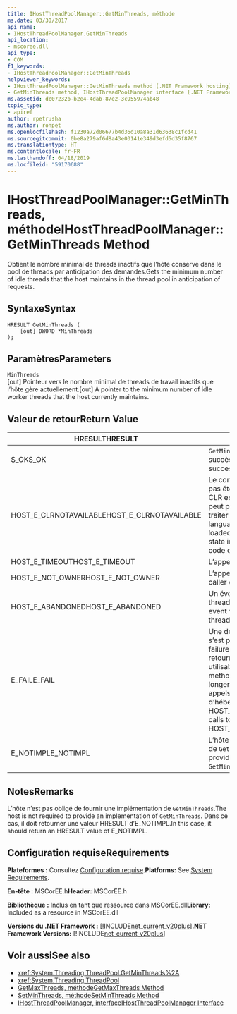 ```yaml
---
title: IHostThreadPoolManager::GetMinThreads, méthode
ms.date: 03/30/2017
api_name:
- IHostThreadPoolManager.GetMinThreads
api_location:
- mscoree.dll
api_type:
- COM
f1_keywords:
- IHostThreadPoolManager::GetMinThreads
helpviewer_keywords:
- IHostThreadPoolManager::GetMinThreads method [.NET Framework hosting]
- GetMinThreads method, IHostThreadPoolManager interface [.NET Framework hosting]
ms.assetid: dc07232b-b2e4-4dab-87e2-3c955974ab48
topic_type:
- apiref
author: rpetrusha
ms.author: ronpet
ms.openlocfilehash: f1230a72d06677b4d36d10a8a31d63638c1fcd41
ms.sourcegitcommit: 0be8a279af6d8a43e03141e349d3efd5d35f8767
ms.translationtype: HT
ms.contentlocale: fr-FR
ms.lasthandoff: 04/18/2019
ms.locfileid: "59170688"
---
```

# <a name="ihostthreadpoolmanagergetminthreads-method"></a><span data-ttu-id="c8571-102">IHostThreadPoolManager::GetMinThreads, méthode</span><span class="sxs-lookup"><span data-stu-id="c8571-102">IHostThreadPoolManager::GetMinThreads Method</span></span>
<span data-ttu-id="c8571-103">Obtient le nombre minimal de threads inactifs que l’hôte conserve dans le pool de threads par anticipation des demandes.</span><span class="sxs-lookup"><span data-stu-id="c8571-103">Gets the minimum number of idle threads that the host maintains in the thread pool in anticipation of requests.</span></span>  
  
## <a name="syntax"></a><span data-ttu-id="c8571-104">Syntaxe</span><span class="sxs-lookup"><span data-stu-id="c8571-104">Syntax</span></span>  
  
```  
HRESULT GetMinThreads (  
    [out] DWORD *MinThreads  
);  
```  
  
## <a name="parameters"></a><span data-ttu-id="c8571-105">Paramètres</span><span class="sxs-lookup"><span data-stu-id="c8571-105">Parameters</span></span>  
 `MinThreads`  
 <span data-ttu-id="c8571-106">[out] Pointeur vers le nombre minimal de threads de travail inactifs que l’hôte gère actuellement.</span><span class="sxs-lookup"><span data-stu-id="c8571-106">[out] A pointer to the minimum number of idle worker threads that the host currently maintains.</span></span>  
  
## <a name="return-value"></a><span data-ttu-id="c8571-107">Valeur de retour</span><span class="sxs-lookup"><span data-stu-id="c8571-107">Return Value</span></span>  
  
|<span data-ttu-id="c8571-108">HRESULT</span><span class="sxs-lookup"><span data-stu-id="c8571-108">HRESULT</span></span>|<span data-ttu-id="c8571-109">Description</span><span class="sxs-lookup"><span data-stu-id="c8571-109">Description</span></span>|  
|-------------|-----------------|  
|<span data-ttu-id="c8571-110">S_OK</span><span class="sxs-lookup"><span data-stu-id="c8571-110">S_OK</span></span>|<span data-ttu-id="c8571-111">`GetMinThreads` retourné avec succès.</span><span class="sxs-lookup"><span data-stu-id="c8571-111">`GetMinThreads` returned successfully.</span></span>|  
|<span data-ttu-id="c8571-112">HOST_E_CLRNOTAVAILABLE</span><span class="sxs-lookup"><span data-stu-id="c8571-112">HOST_E_CLRNOTAVAILABLE</span></span>|<span data-ttu-id="c8571-113">Le common language runtime (CLR) n’a pas été chargé dans un processus ou le CLR est dans un état dans lequel il ne peut pas exécuter le code managé ou traiter l’appel avec succès.</span><span class="sxs-lookup"><span data-stu-id="c8571-113">The common language runtime (CLR) has not been loaded into a process, or the CLR is in a state in which it cannot run managed code or process the call successfully.</span></span>|  
|<span data-ttu-id="c8571-114">HOST_E_TIMEOUT</span><span class="sxs-lookup"><span data-stu-id="c8571-114">HOST_E_TIMEOUT</span></span>|<span data-ttu-id="c8571-115">L’appel a expiré.</span><span class="sxs-lookup"><span data-stu-id="c8571-115">The call timed out.</span></span>|  
|<span data-ttu-id="c8571-116">HOST_E_NOT_OWNER</span><span class="sxs-lookup"><span data-stu-id="c8571-116">HOST_E_NOT_OWNER</span></span>|<span data-ttu-id="c8571-117">L’appelant ne possède pas le verrou.</span><span class="sxs-lookup"><span data-stu-id="c8571-117">The caller does not own the lock.</span></span>|  
|<span data-ttu-id="c8571-118">HOST_E_ABANDONED</span><span class="sxs-lookup"><span data-stu-id="c8571-118">HOST_E_ABANDONED</span></span>|<span data-ttu-id="c8571-119">Un événement a été annulé alors qu’un thread bloqué ou Fibre l’attendait.</span><span class="sxs-lookup"><span data-stu-id="c8571-119">An event was canceled while a blocked thread or fiber was waiting on it.</span></span>|  
|<span data-ttu-id="c8571-120">E_FAIL</span><span class="sxs-lookup"><span data-stu-id="c8571-120">E_FAIL</span></span>|<span data-ttu-id="c8571-121">Une défaillance catastrophique inconnue s’est produite.</span><span class="sxs-lookup"><span data-stu-id="c8571-121">An unknown catastrophic failure occurred.</span></span> <span data-ttu-id="c8571-122">Lorsqu’une méthode retourne E_FAIL, le CLR n’est plus utilisable au sein du processus.</span><span class="sxs-lookup"><span data-stu-id="c8571-122">When a method returns E_FAIL, the CLR is no longer usable within the process.</span></span> <span data-ttu-id="c8571-123">Les appels suivants aux méthodes d’hébergement retournent HOST_E_CLRNOTAVAILABLE.</span><span class="sxs-lookup"><span data-stu-id="c8571-123">Subsequent calls to hosting methods return HOST_E_CLRNOTAVAILABLE.</span></span>|  
|<span data-ttu-id="c8571-124">E_NOTIMPL</span><span class="sxs-lookup"><span data-stu-id="c8571-124">E_NOTIMPL</span></span>|<span data-ttu-id="c8571-125">L’hôte ne fournit pas une implémentation de `GetMinThreads`.</span><span class="sxs-lookup"><span data-stu-id="c8571-125">The host does not provide an implementation of `GetMinThreads`.</span></span>|  
  
## <a name="remarks"></a><span data-ttu-id="c8571-126">Notes</span><span class="sxs-lookup"><span data-stu-id="c8571-126">Remarks</span></span>  
 <span data-ttu-id="c8571-127">L’hôte n’est pas obligé de fournir une implémentation de `GetMinThreads`.</span><span class="sxs-lookup"><span data-stu-id="c8571-127">The host is not required to provide an implementation of `GetMinThreads`.</span></span> <span data-ttu-id="c8571-128">Dans ce cas, il doit retourner une valeur HRESULT d’E_NOTIMPL.</span><span class="sxs-lookup"><span data-stu-id="c8571-128">In this case, it should return an HRESULT value of E_NOTIMPL.</span></span>  
  
## <a name="requirements"></a><span data-ttu-id="c8571-129">Configuration requise</span><span class="sxs-lookup"><span data-stu-id="c8571-129">Requirements</span></span>  
 <span data-ttu-id="c8571-130">**Plateformes :** Consultez [Configuration requise](../../../../docs/framework/get-started/system-requirements.md).</span><span class="sxs-lookup"><span data-stu-id="c8571-130">**Platforms:** See [System Requirements](../../../../docs/framework/get-started/system-requirements.md).</span></span>  
  
 <span data-ttu-id="c8571-131">**En-tête :** MSCorEE.h</span><span class="sxs-lookup"><span data-stu-id="c8571-131">**Header:** MSCorEE.h</span></span>  
  
 <span data-ttu-id="c8571-132">**Bibliothèque :** Inclus en tant que ressource dans MSCorEE.dll</span><span class="sxs-lookup"><span data-stu-id="c8571-132">**Library:** Included as a resource in MSCorEE.dll</span></span>  
  
 <span data-ttu-id="c8571-133">**Versions du .NET Framework :** [!INCLUDE[net_current_v20plus](../../../../includes/net-current-v20plus-md.md)]</span><span class="sxs-lookup"><span data-stu-id="c8571-133">**.NET Framework Versions:** [!INCLUDE[net_current_v20plus](../../../../includes/net-current-v20plus-md.md)]</span></span>  
  
## <a name="see-also"></a><span data-ttu-id="c8571-134">Voir aussi</span><span class="sxs-lookup"><span data-stu-id="c8571-134">See also</span></span>

- <xref:System.Threading.ThreadPool.GetMinThreads%2A>
- <xref:System.Threading.ThreadPool>
- [<span data-ttu-id="c8571-135">GetMaxThreads, méthode</span><span class="sxs-lookup"><span data-stu-id="c8571-135">GetMaxThreads Method</span></span>](../../../../docs/framework/unmanaged-api/hosting/ihostthreadpoolmanager-getmaxthreads-method.md)
- [<span data-ttu-id="c8571-136">SetMinThreads, méthode</span><span class="sxs-lookup"><span data-stu-id="c8571-136">SetMinThreads Method</span></span>](../../../../docs/framework/unmanaged-api/hosting/ihostthreadpoolmanager-setminthreads-method.md)
- [<span data-ttu-id="c8571-137">IHostThreadPoolManager, interface</span><span class="sxs-lookup"><span data-stu-id="c8571-137">IHostThreadPoolManager Interface</span></span>](../../../../docs/framework/unmanaged-api/hosting/ihostthreadpoolmanager-interface.md)
